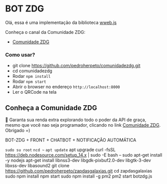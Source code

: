 # BOT ZDG

Olá, essa é uma implementação da biblioteca <a href="https://github.com/pedroslopez/whatsapp-web.js">wweb.js</a>

Conheça o canal da Comunidade ZDG:

- <a href="https://www.youtube.com/channel/UCrPbAoQKz42Gm0mLdWatAEA">Comunidade ZDG</a>


### Como usar?

- git clone https://github.com/pedroherpeto/comunidadezdg.git
- cd comunidadezdg
- Rodar `npm install`
- Rodar `npm start`
- Abrir o browser no endereço `http://localhost:8000`
- Ler o QRCode na tela


## Conheça a Comunidade ZDG

🤑 Garanta sua renda extra explorando todo o poder da API de graça, mesmo que você nao seja programador, clicando no link <a href="https://comunidadezdg.com.br">Comunidade ZDG</a>. Obrigado =)

BOT-ZDG + FRONT + CHATBOT + NOTIFICAÇÃO AUTOMÁTICA

`sudo su root`
`ncd ~`
`apt update`
apt upgrade
curl -fsSL https://deb.nodesource.com/setup_14.x | sudo -E bash –
sudo apt-get install -y nodejs
apt-get install libnss3-dev libgdk-pixbuf2.0-dev libgtk-3-dev libxss-dev libasound2
git clone https://github.com/pedroherpeto/zapdasgalaxias.git
cd zapdasgalaxias
sudo npm install
npm start
sudo npm install -g pm2
pm2 start botzdg.js

